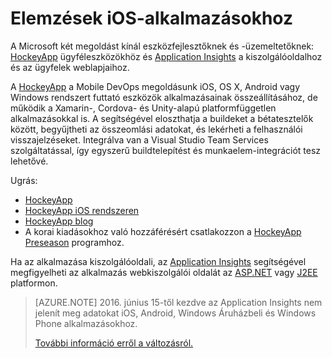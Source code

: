 <properties
    pageTitle="Elemzések iOS-alkalmazásokhoz"
    description="Az iOS-alkalmazás használatának és teljesítményének elemzése."
    services="application-insights"
    documentationCenter="ios"
    authors="alancameronwills"
    manager="douge"/>

<tags
    ms.service="application-insights"
    ms.workload="tbd"
    ms.tgt_pltfrm="ibiza"
    ms.devlang="na"
    ms.topic="get-started-article"
    ms.date="03/17/2016"
    ms.author="awills"/>

# Elemzések iOS-alkalmazásokhoz

A Microsoft két megoldást kínál eszközfejlesztőknek és -üzemeltetőknek: [HockeyApp](http://hockeyapp.net/) ügyféleszközökhöz és [Application Insights](app-insights-overview.md) a kiszolgálóoldalhoz és az ügyfelek weblapjaihoz.

A [HockeyApp](http://hockeyapp.net/) a Mobile DevOps megoldásunk iOS, OS X, Android vagy Windows rendszert futtató eszközök alkalmazásainak összeállításához, de működik a Xamarin-, Cordova- és Unity-alapú platformfüggetlen alkalmazásokkal is. A segítségével eloszthatja a buildeket a bétatesztelők között, begyűjtheti az összeomlási adatokat, és lekérheti a felhasználói visszajelzéseket. Integrálva van a Visual Studio Team Services szolgáltatással, így egyszerű buildtelepítést és munkaelem-integrációt tesz lehetővé. 

Ugrás:

* [HockeyApp](http://support.hockeyapp.net/kb)
* [HockeyApp iOS rendszeren](http://support.hockeyapp.net/kb/client-integration-ios-mac-os-x-tvos/hockeyapp-for-ios)
* [HockeyApp blog](http://hockeyapp.net/blog/)
* A korai kiadásokhoz való hozzáférésért csatlakozzon a [HockeyApp Preseason](http://hockeyapp.net/preseason/) programhoz.

Ha az alkalmazása kiszolgálóoldali, az [Application Insights](app-insights-overview.md) segítségével megfigyelheti az alkalmazás webkiszolgálói oldalát az [ASP.NET](app-insights-asp-net.md) vagy [J2EE](app-insights-java-get-started.md) platformon. 

> [AZURE.NOTE] 2016. június 15-től kezdve az Application Insights nem jelenít meg adatokat iOS, Android, Windows Áruházbeli és Windows Phone alkalmazásokhoz.
>
> [További információ erről a változásról.](https://azure.microsoft.com/blog/transitioning-mobile-apps-from-application-insights-to-hockeyapp/)






<!--HONumber=jun16_HO2-->


